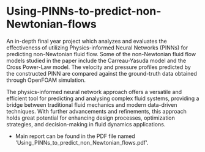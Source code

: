 # Using-PINNs-to-predict-non-Newtonian-flows

An in-depth final year project which analyzes and evaluates the effectiveness of utilizing Physics-informed Neural Networks (PINNs) for predicting non-Newtonian fluid flow. Some of the non-Newtonian fluid flow models studied in the paper include the Carreau-Yasuda model and the Cross Power-Law model. The velocity and pressure profiles predicted by the constructed PINN are compared against the ground-truth data obtained through OpenFOAM simulation. 

The physics-informed neural network approach offers a versatile and efficient tool for predicting and analysing complex fluid systems, providing a bridge between traditional fluid mechanics and modern data-driven techniques. With further advancements and refinements, this approach holds great potential for enhancing design processes, optimization strategies, and decision-making in fluid dynamics applications.

- Main report can be found in the PDF file named 'Using_PINNs_to_predict_non_Newtonian_flows.pdf'.

